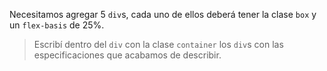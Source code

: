 Necesitamos agregar 5 `div`s, cada uno de ellos deberá tener la clase `box` y un `flex-basis` de 25%.

> Escribí dentro del `div` con la clase `container` los `div`s con las especificaciones que acabamos de describir.


